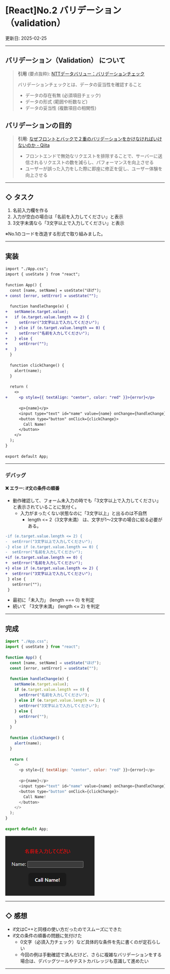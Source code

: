 # [React]No.2 バリデーション（validation）

更新日: 2025-02-25

---

## バリデーション（Validation） について

> **引用** (要点抜粋): 
> [NTTデータバリュー：バリデーションチェック](https://www.nttdata-value.co.jp/glossary/validation-check)
> 
> バリデーションチェックとは、データの妥当性を確認すること
> - データの存在有無 (必須項目チェック)  
> - データの形式 (範囲や桁数など)  
> - データの妥当性 (複数項目の相関性)  


## バリデーションの目的

> **引用**: 
> [なぜフロントとバックで２重のバリデーションをかけなければいけないのか - Qiita](https://qiita.com/sotaheavymetal21/items/514eac1732b0c92212c1)  
> 
> - フロントエンドで無効なリクエストを排除することで、サーバーに送信されるリクエストの数を減らし、パフォーマンスを向上させる
> - ユーザーが誤った入力をした際に即座に修正を促し、ユーザー体験を向上させる

---

## ◇ タスク

1. 名前入力欄を作る
2. 入力が空白の場合は「名前を入力してください」と表示
3. 3文字未満なら「3文字以上で入力してください」と表示

※No.1のコードを改造する形式で取り組みました。

---

## 実装

```diff
import "./App.css";
import { useState } from "react";

function App() {
  const [name, setName] = useState("ほげ");
+ const [error, setError] = useState("");

  function handleChange(e) {
+   setName(e.target.value);
+   if (e.target.value.length <= 2) {
+     setError("3文字以上で入力してください");
+   } else if (e.target.value.length == 0) {
+     setError("名前を入力してください");
+   } else {
+     setError("");
+   }
  }

  function clickChange() {
    alert(name);
  }

  return (
    <>
+     <p style={{ textAlign: "center", color: "red" }}>{error}</p>

      <p>{name}</p>
      <input type="text" id="name" value={name} onChange={handleChange} />
      <button type="button" onClick={clickChange}>
        Call Name!
      </button>
    </>
  );
}

export default App;
```
---
### デバッグ

#### ❌ エラー: if文の条件の順番

- 動作確認して、フォーム未入力の時でも「3文字以上で入力してください」と表示されていることに気付く。 
  -  入力がまったくない状態なのに「3文字以上」と出るのは不自然
     -  length <= 2（3文字未満） は、文字が1～2文字の場合に絞る必要がある。

```diff
-if (e.target.value.length <= 2) {
-  setError("3文字以上で入力してください");
-} else if (e.target.value.length == 0) {
-  setError("名前を入力してください");
+if (e.target.value.length == 0) {
+  setError("名前を入力してください");
+} else if (e.target.value.length <= 2) {
+  setError("3文字以上で入力してください");
 } else {
   setError("");
 }
```
- 最初に「未入力」 (length === 0) を判定
- 続いて 「3文字未満」 (length <= 2) を判定

---

## 完成

```javascript
import "./App.css";
import { useState } from "react";

function App() {
  const [name, setName] = useState("ほげ");
  const [error, setError] = useState("");

  function handleChange(e) {
    setName(e.target.value);
    if (e.target.value.length == 0) {
      setError("名前を入力してください");
    } else if (e.target.value.length <= 2) {
      setError("3文字以上で入力してください");
    } else {
      setError("");
    }
  }

  function clickChange() {
    alert(name);
  }

  return (
    <>
      <p style={{ textAlign: "center", color: "red" }}>{error}</p>

      <p>{name}</p>
      <input type="text" id="name" value={name} onChange={handleChange} />
      <button type="button" onClick={clickChange}>
        Call Name!
      </button>
    </>
  );
}

export default App;
```

![](images\react02-01.png)

---

## ◇ 感想

- if文はC++と同様の使い方だったのでスムーズにできた
- if文の条件の順番の問題に気付けた
  - 0文字（必須入力チェック）など具体的な条件を先に書くのが定石らしい
  - 今回の例は手動確認で済んだけど、さらに複雑なバリデーションをする場合は、デバッグツールやテストカバレッジも意識して進めたい

---
